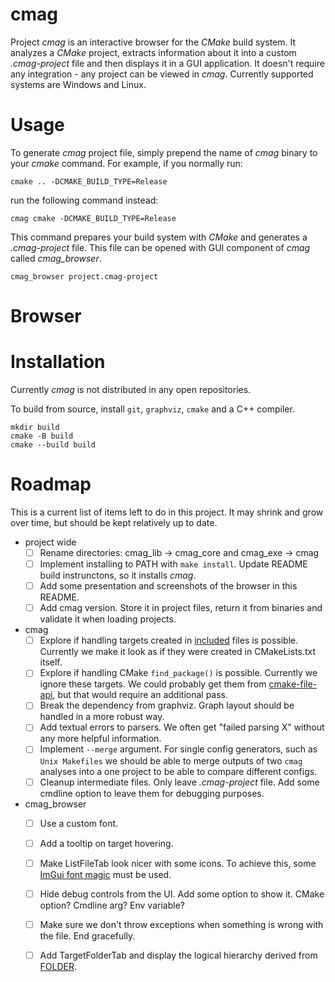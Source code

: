 # cmag

Project *cmag* is an interactive browser for the *CMake* build system. It analyzes a *CMake* project, extracts information about it into a custom *.cmag-project* file and then displays it in a GUI application. It doesn't require any integration - any project can be viewed in *cmag*. Currently supported systems are Windows and Linux.



# Usage
To generate *cmag* project file, simply prepend the name of *cmag* binary to your *cmake* command. For example, if you normally run:
```
cmake .. -DCMAKE_BUILD_TYPE=Release
```

run the following command instead:
```
cmag cmake -DCMAKE_BUILD_TYPE=Release
```

This command prepares your build system with *CMake* and generates a *.cmag-project* file. This file can be opened with GUI component of *cmag* called *cmag_browser*.
```
cmag_browser project.cmag-project
```



# Browser



# Installation
Currently *cmag* is not distributed in any open repositories.

To build from source, install `git`, `graphviz`, `cmake` and a C++ compiler.
```
mkdir build
cmake -B build
cmake --build build
```



# Roadmap
This is a current list of items left to do in this project. It may shrink and grow over time, but should be kept relatively up to date.
- project wide
  - [ ] Rename directories: cmag_lib -> cmag_core and cmag_exe -> cmag
  - [ ] Implement installing to PATH with `make install`. Update README build instrunctons, so it installs *cmag*.
  - [ ] Add some presentation and screenshots of the browser in this README.
  - [ ] Add cmag version. Store it in project files, return it from binaries and validate it when loading projects.
- cmag
  - [ ] Explore if handling targets created in [included](https://cmake.org/cmake/help/latest/command/include.html) files is possible. Currently we make it look as if they were created in CMakeLists.txt itself.
  - [ ] Explore if handling CMake `find_package()` is possible. Currently we ignore these targets. We could probably get them from [cmake-file-api](https://cmake.org/cmake/help/latest/manual/cmake-file-api.7.html), but that would require an additional pass.
  - [ ] Break the dependency from graphviz. Graph layout should be handled in a more robust way.
  - [ ] Add textual errors to parsers. We often get "failed parsing X" without any more helpful information.
  - [ ] Implement `--merge` argument. For single config generators, such as `Unix Makefiles` we should be able to merge outputs of two `cmag` analyses into a one project to be able to compare different configs.
  - [ ] Cleanup intermediate files. Only leave *.cmag-project* file. Add some cmdline option to leave them for debugging purposes.
- cmag_browser
  - [ ] Use a custom font.
  - [ ] Add a tooltip on target hovering.
  - [ ] Make ListFileTab look nicer with some icons. To achieve this, some [ImGui font magic](https://github.com/ocornut/imgui/blob/master/docs/FONTS.md) must be used.
  - [ ] Hide debug controls from the UI. Add some option to show it. CMake option? Cmdline arg? Env variable?
  - [ ] Make sure we don't throw exceptions when something is wrong with the file. End gracefully.
  - [ ] Add TargetFolderTab and display the logical hierarchy derived from [FOLDER](https://cmake.org/cmake/help/latest/prop_tgt/FOLDER.html).
  
